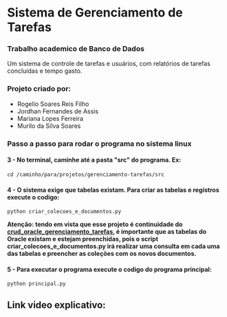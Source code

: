 # Sistema de Gerenciamento de Tarefas

### Trabalho academico de Banco de Dados

Um sistema de controle de tarefas e usuários, com relatórios de tarefas concluídas e tempo gasto.

### Projeto criado por:
- Rogelio Soares Reis Filho
- Jordhan Fernandes de Assis
- Mariana Lopes Ferreira
- Murilo da Silva Soares

### Passo a passo para rodar o programa no sistema linux
#### 3 - No terminal, caminhe até a pasta "src" do programa. Ex:
```shell
cd /caminho/para/projetos/gerenciamento-tarefas/src
```

#### 4 - O sistema exige que tabelas existam. Para criar as tabelas e registros execute o codigo:
```shell
python criar_colecoes_e_documentos.py
```
**Atenção: tendo em vista que esse projeto é continuidade do [crud_oracle_gerenciamento_tarefas](https://github.com/rogelioreis/crud_oracle_gerenciamento_tarefas), é importante que as tabelas do Oracle existam e estejam preenchidas, pois o script criar_colecoes_e_documentos.py irá realizar uma consulta em cada uma das tabelas e preencher as coleções com os novos documentos.**

#### 5 - Para executar o programa execute o codigo do programa principal:
```shell
python principal.py
```

## Link video explicativo:
```shell

```
